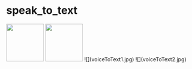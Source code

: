 # speak_to_text

<img src="images/github-voiceToText1.jpg" width="100" height="100">
<img src="images/github-voiceToText2.jpg" width="100" height="100">
![](voiceToText1.jpg)
![](voiceToText2.jpg)
